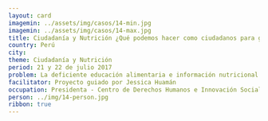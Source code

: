 ```yaml
---
layout: card
imagemin: ../assets/img/casos/14-min.jpg
imagemin: ../assets/img/casos/14-max.jpg
title: Ciudadanía y Nutrición ¿Qué podemos hacer como ciudadanos para garantizar una alimentación saludable en el Perú?
country: Perú
city:
theme: Ciudadanía y Nutrición
period: 21 y 22 de julio 2017
problem: La deficiente educación alimentaria e información nutricional implica una violación de los derechos de los consumidores de alimentos procesados, teniendo un efecto negativo en la salud de estos
facilitator: Proyecto guiado por Jessica Huamán
occupation: Presidenta - Centro de Derechos Humanos e Innovación Social
person: ../img/14-person.jpg
ribbon: true
---
```

